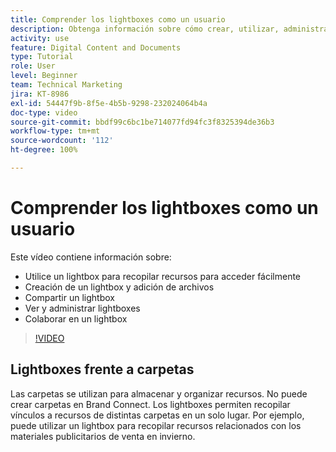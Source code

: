 ```yaml
---
title: Comprender los lightboxes como un usuario
description: Obtenga información sobre cómo crear, utilizar, administrar, compartir y colaborar un lightbox en Brand Connect de [!UICONTROL DAM de Workfront].
activity: use
feature: Digital Content and Documents
type: Tutorial
role: User
level: Beginner
team: Technical Marketing
jira: KT-8986
exl-id: 54447f9b-8f5e-4b5b-9298-232024064b4a
doc-type: video
source-git-commit: bbdf99c6bc1be714077fd94fc3f8325394de36b3
workflow-type: tm+mt
source-wordcount: '112'
ht-degree: 100%

---
```


# Comprender los lightboxes como un usuario

Este vídeo contiene información sobre:

* Utilice un lightbox para recopilar recursos para acceder fácilmente
* Creación de un lightbox y adición de archivos
* Compartir un lightbox
* Ver y administrar lightboxes
* Colaborar en un lightbox

>[!VIDEO](https://video.tv.adobe.com/v/3454353/?quality=12&learn=on&enablevpops=1&captions=spa)

## Lightboxes frente a carpetas

Las carpetas se utilizan para almacenar y organizar recursos. No puede crear carpetas en Brand Connect. Los lightboxes permiten recopilar vínculos a recursos de distintas carpetas en un solo lugar. Por ejemplo, puede utilizar un lightbox para recopilar recursos relacionados con los materiales publicitarios de venta en invierno.

